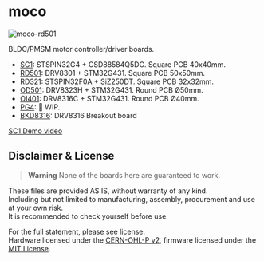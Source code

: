 # moco

![moco-rd501](https://i.imgur.com/ffNdd2O.jpg)

BLDC/PMSM motor controller/driver boards.

- [SC1](/hardware/moco-sc1/): STSPIN32G4 + CSD88584Q5DC. Square PCB 40x40mm.
- [RD501](/hardware/moco-rd501/): DRV8301 + STM32G431. Square PCB 50x50mm.
- [RD321](/hardware/moco-rd321/): STSPIN32F0A + SiZ250DT. Square PCB 32x32mm.
- [OD501](/hardware/moco-od501/): DRV8323H + STM32G431. Round PCB Ø50mm.
- [OI401](/hardware/moco-oi401/): DRV8316C + STM32G431. Round PCB Ø40mm.
- [PG4](/hardware/moco-pg4/):  :construction: WIP.
- [BKD8316](/hardware/moco-bkd8316/): DRV8316 Breakout board

[SC1 Demo video](https://youtu.be/PZ3AqAKdYeg)

## Disclaimer & License 

> **Warning**
> None of the boards here are guaranteed to work.

These files are provided AS IS, without warranty of any kind.  
Including but not limited to manufacturing, assembly, procurement and use at your own risk.  
It is recommended to check yourself before use.  

For the full statement, please see license.   
Hardware licensed under the [CERN-OHL-P v2](/LICENSE-CERN-OHL-P), firmware licensed under the [MIT License](/LICENSE-MIT).
